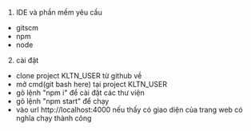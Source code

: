 1. IDE và phần mềm yêu cầu
- gitscm
- npm
- node
2. cài đặt
- clone project KLTN_USER từ github về
- mở cmd(git bash here) tại project KLTN_USER
- gõ lệnh "npm i" để cài đặt các thư viện
- gõ lệnh "npm start" để chạy
- vào url http://localhost:4000 nếu thấy có giao diện của trang web có nghĩa chạy thành công
